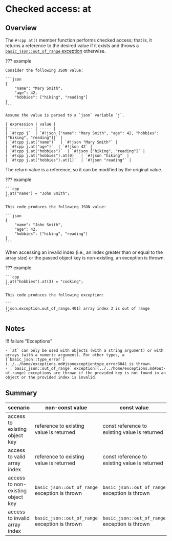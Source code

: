 # Checked access: at

## Overview

The `#!cpp at()` member function performs checked access; that is, it returns a reference to the desired value if it exists and throws a [`basic_json::out_of_range` exception](../../home/exceptions.md#out-of-range) otherwise.

??? example

    Consider the following JSON value:
    
    ```json
    {
        "name": "Mary Smith",
        "age": 42,
        "hobbies": ["hiking", "reading"]
    }
    ```
    
    Assume the value is parsed to a `json` variable `j`.

    | expression | value |
    | ---------- | ----- |
    | `#!cpp j`  | `#!json {"name": "Mary Smith", "age": 42, "hobbies": ["hiking", "reading"]}` |
    | `#!cpp j.at("name")`  | `#!json "Mary Smith"` |
    | `#!cpp j.at("age")`  | `#!json 42` |
    | `#!cpp j.at("hobbies")`  | `#!json ["hiking", "reading"]` |
    | `#!cpp j.at("hobbies").at(0)`  | `#!json "hiking"` |
    | `#!cpp j.at("hobbies").at(1)`  | `#!json "reading"` |

The return value is a reference, so it can be modified by the original value.

??? example

    ```cpp
    j.at("name") = "John Smith";
    ```
    
    This code produces the following JSON value:
    
    ```json
    {
        "name": "John Smith",
        "age": 42,
        "hobbies": ["hiking", "reading"]
    }
    ```

When accessing an invalid index (i.e., an index greater than or equal to the array size) or the passed object key is non-existing, an exception is thrown.

??? example

    ```cpp
    j.at("hobbies").at(3) = "cooking";
    ```
    
    This code produces the following exception:
    
    ```
    [json.exception.out_of_range.401] array index 3 is out of range
    ```

## Notes


!!! failure "Exceptions"

    - `at` can only be used with objects (with a string argument) or with arrays (with a numeric argument). For other types, a [`basic_json::type_error`](../../home/exceptions.md#jsonexceptiontype_error304) is thrown.
    - [`basic_json::out_of_range` exception](../../home/exceptions.md#out-of-range) exceptions are thrown if the provided key is not found in an object or the provided index is invalid.

## Summary

| scenario                          | non-const value                                | const value                                    |
|-----------------------------------|------------------------------------------------|------------------------------------------------|
| access to existing object key     | reference to existing value is returned        | const reference to existing value is returned  |
| access to valid array index       | reference to existing value is returned        | const reference to existing value is returned  |
| access to non-existing object key | `basic_json::out_of_range` exception is thrown | `basic_json::out_of_range` exception is thrown |
| access to invalid array index     | `basic_json::out_of_range` exception is thrown | `basic_json::out_of_range` exception is thrown |
